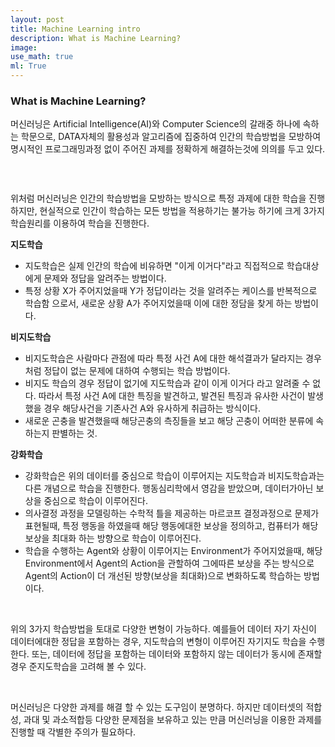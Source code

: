 ```yaml
---
layout: post
title: Machine Learning intro
description: What is Machine Learning?
image: 
use_math: true
ml: True
---
```


### What is Machine Learning?

머신러닝은 Artificial Intelligence(AI)와 Computer Science의 갈래중 하나에 속하는 학문으로, DATA자체의 활용성과 알고리즘에 집중하여 인간의 학습방법을 모방하여 명시적인 프로그래밍과정 없이 주어진 과제를 정확하게 해결하는것에 의의를 두고 있다.

<center><img src="{{ "/assets/images/ML_intro/intro_1.PNG" | absolute_url }}" width = 'auto' height = 'auto' alt="" /></center>

&nbsp;

위처럼 머신러닝은 인간의 학습방법을 모방하는 방식으로 특정 과제에 대한 학습을 진행하지만, 현실적으로 인간이 학습하는 모든 방법을 적용하기는 불가능 하기에 크게 3가지 학습원리를 이용하여 학습을 진행한다.

**지도학습**

- 지도학습은  실제 인간의 학습에 비유하면 "이게 이거다"라고 직접적으로 학습대상에게 문제와 정답을 알려주는 방법이다.
- 특정 상황 X가 주어지었을때 Y가 정답이라는 것을 알려주는 케이스를 반복적으로 학습함 으로서, 새로운 상황 A가 주어지었을때 이에 대한 정담을 찾게 하는 방법이다.

**비지도학습**

- 비지도학습은  사람마다 관점에 따라 특정 사건 A에 대한 해석결과가 달라지는 경우처럼 정답이 없는 문제에 대하여 수행되는 학습 방법이다.
- 비지도 학습의 경우 정답이 없기에 지도학습과 같이 이게 이거다 라고 알려줄 수 없다. 따라서 특정 사건 A에 대한 특징을 발견하고, 발견된 특징과 유사한 사건이 발생했을 경우 해당사건을 기존사건 A와 유사하게 취급하는 방식이다.
- 새로운 곤충을 발견했을때 해당곤충의 측징들을 보고 해당 곤충이 어떠한 분류에 속하는지 판별하는 것.

**강화학습**

- 강화학습은 위의 데이터를 중심으로 학습이 이루어지는 지도학습과 비지도학습과는 다른 개념으로 학습을 진행한다. 행동심리학에서 영감을 받았으며, 데이터가아닌 보상을 중심으로 학습이 이루어진다.
- 의사결정 과정을 모델링하는 수학적 틀을 제공하는 마르코프 결정과정으로 문제가 표현될때, 특정 행동을 하였을때 해당 행동에대한 보상을 정의하고, 컴퓨터가 해당 보상을 최대화 하는 방향으로 학습이 이루어진다. 
-  학습을 수행하는 Agent와 상황이 이루어지는 Environment가 주어지었을때, 해당 Environment에서 Agent의 Action을 관할하여 그에따른 보상을 주는 방식으로 Agent의 Action이 더 개선된 방향(보상을 최대화)으로 변화하도록 학습하는 방법이다.

&nbsp;

위의 3가지 학습방법을 토대로 다양한 변형이 가능하다. 예를들어 데이터 자기 자신이 데이터에대한 정답을 포함하는 경우, 지도학습의 변형이 이루어진 자기지도 학습을 수행한다. 또는, 데이터에 정답을 포함하는 데이터와 포함하지 않는 데이터가 동시에 존재할 경우 준지도학습을 고려해 볼 수 있다.

&nbsp;

머신러닝은 다양한 과제를 해결 할 수 있는 도구임이 분명하다. 하지만 데이터셋의 적합성, 과대 및 과소적합등 다양한 문제점을 보유하고 있는 만큼 머신러닝을 이용한 과제를 진행할 때 각별한 주의가 필요하다.





